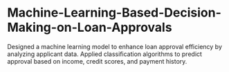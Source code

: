 # Machine-Learning-Based-Decision-Making-on-Loan-Approvals
Designed a machine learning model to enhance loan approval efficiency by analyzing applicant data.  Applied classification algorithms to predict approval based on income, credit scores, and payment  history. 
